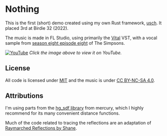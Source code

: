 # Nothing

This is the first (short) demo created using my own Rust framework, [usch](https://github.com/Kwarf/usch).
It placed 3rd at Birdie 32 (2022).

The music is made in FL Studio, using primarily the [Vital](https://vital.audio) VST, with a vocal sample
from [season eight episode eight](https://www.youtube.com/watch?v=lkKwyjsJGxk&t=37s) of The Simpsons.

[![YouTube](http://i3.ytimg.com/vi/Ml3t1TndCxM/maxresdefault.jpg)](https://www.youtube.com/watch?v=Ml3t1TndCxM)
*Click the image above to view it on YouTube.*

## License

All code is licensed under [MIT](LICENSE.txt) and the music is under
[CC BY-NC-SA 4.0](https://creativecommons.org/licenses/by-nc-sa/4.0/).

## Attributions

I'm using parts from the [hg_sdf library](http://mercury.sexy/hg_sdf/) from mercury,
which I highly recommend for its many convenient distance functions.

Much of the code related to tracing the reflections are an adaptation of
[Raymarched Reflections by Shane](https://www.shadertoy.com/view/4dt3zn).
